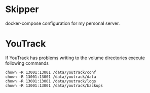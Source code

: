 # Skipper
docker-compose configuration for my personal server.

# YouTrack
If YouTrack has problems writing to the volume directories execute following commands
```
chown -R 13001:13001 /data/youtrack/conf
chown -R 13001:13001 /data/youtrack/data
chown -R 13001:13001 /data/youtrack/logs
chown -R 13001:13001 /data/youtrack/backups
```
